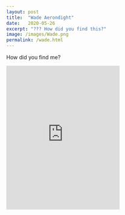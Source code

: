 ```yaml
---
layout: post
title:  "Wade Aerondight"
date:   2020-05-26
excerpt: "??? How did you find this?"
image: /images/Wade.png
permalink: /wade.html
---
```


How did you find me?

<iframe src="https://open.spotify.com/embed/playlist/5bGmIuOevcSaMxKFfwsKur" width="300" height="380" frameborder="0" allowtransparency="true" allow="encrypted-media"></iframe>
